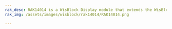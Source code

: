 ```yaml
---
rak_desc: RAK14014 is a WisBlock Display module that extends the WisBlock system. Moreover, it can display not just text, but elaborate colorful graphic displays. The display is a 2.4-inch active area and contains 240x320 pixels.
rak_img: /assets/images/wisblock/rak14014/RAK14014.png

---
```


<rk-redirect to="/Product-Categories/WisBlock/RAK14014/Overview/" />